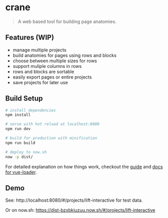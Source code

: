 # crane

> A web based tool for building page anatomies.

## Features (WIP)
- manage multiple projects
- build anatomies for pages using rows and blocks
- choose between multiple sizes for rows
- support muliple columns in rows
- rows and blocks are sortable
- easily export pages or entire projects
- save projects for later use

## Build Setup

``` bash
# install dependencies
npm install

# serve with hot reload at localhost:8080
npm run dev

# build for production with minification
npm run build

# deploy to now.sh
now -p dist/
```

For detailed explanation on how things work, checkout the [guide](http://vuejs-templates.github.io/webpack/) and [docs for vue-loader](http://vuejs.github.io/vue-loader).

## Demo
See: http://localhost:8080/#/projects/lift-interactive for test data.

Or on now.sh: https://dist-bzxbkiuzuu.now.sh/#/projects/lift-interactive
